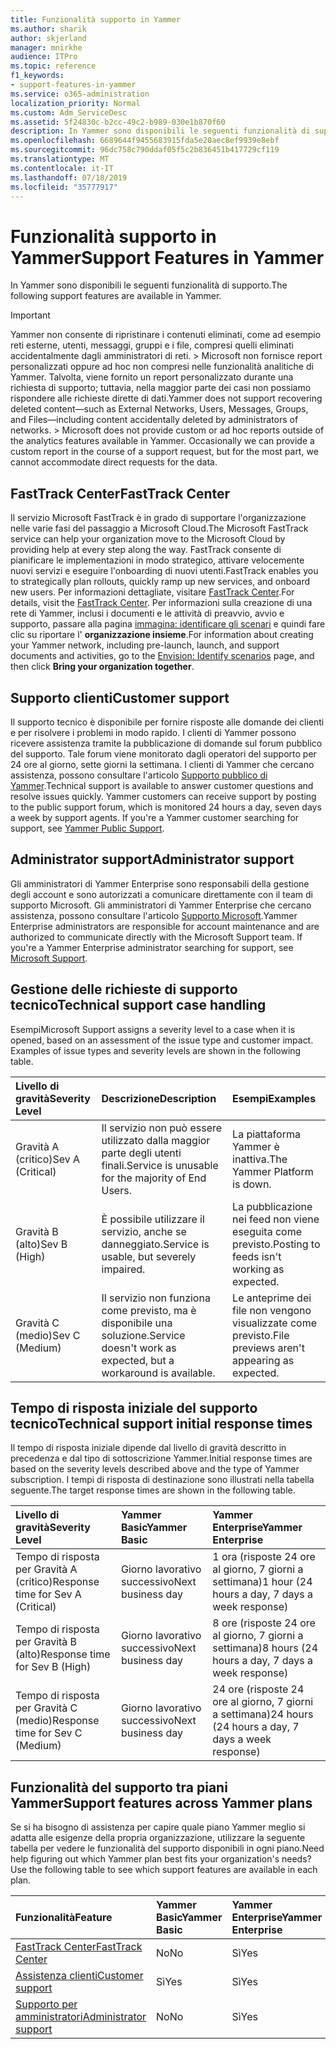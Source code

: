 ```yaml
---
title: Funzionalità supporto in Yammer
ms.author: sharik
author: skjerland
manager: mnirkhe
audience: ITPro
ms.topic: reference
f1_keywords:
- support-features-in-yammer
ms.service: o365-administration
localization_priority: Normal
ms.custom: Adm_ServiceDesc
ms.assetid: 5f24830c-b2cc-49c2-b989-030e1b870f60
description: In Yammer sono disponibili le seguenti funzionalità di supporto.
ms.openlocfilehash: 6689644f9455683915fda5e20aec8ef9939e8ebf
ms.sourcegitcommit: 96dc758c790ddaf05f5c2b836451b417729cf119
ms.translationtype: MT
ms.contentlocale: it-IT
ms.lasthandoff: 07/18/2019
ms.locfileid: "35777917"
---
```

# <a name="support-features-in-yammer"></a><span data-ttu-id="0ea1b-103">Funzionalità supporto in Yammer</span><span class="sxs-lookup"><span data-stu-id="0ea1b-103">Support Features in Yammer</span></span>

<span data-ttu-id="0ea1b-104">In Yammer sono disponibili le seguenti funzionalità di supporto.</span><span class="sxs-lookup"><span data-stu-id="0ea1b-104">The following support features are available in Yammer.</span></span>
  
> [!IMPORTANT]
> <span data-ttu-id="0ea1b-p101">Yammer non consente di ripristinare i contenuti eliminati, come ad esempio reti esterne, utenti, messaggi, gruppi e i file, compresi quelli eliminati accidentalmente dagli amministratori di reti. > Microsoft non fornisce report personalizzati oppure ad hoc non compresi nelle funzionalità analitiche di Yammer. Talvolta, viene fornito un report personalizzato durante una richiesta di supporto; tuttavia, nella maggior parte dei casi non possiamo rispondere alle richieste dirette di dati.</span><span class="sxs-lookup"><span data-stu-id="0ea1b-p101">Yammer does not support recovering deleted content—such as External Networks, Users, Messages, Groups, and Files—including content accidentally deleted by administrators of networks. > Microsoft does not provide custom or ad hoc reports outside of the analytics features available in Yammer. Occasionally we can provide a custom report in the course of a support request, but for the most part, we cannot accommodate direct requests for the data.</span></span> 
  
## <a name="fasttrack-center"></a><span data-ttu-id="0ea1b-108">FastTrack Center</span><span class="sxs-lookup"><span data-stu-id="0ea1b-108">FastTrack Center</span></span>
<span data-ttu-id="0ea1b-109"><a name="bkmk_FastTrackCenter"> </a></span><span class="sxs-lookup"><span data-stu-id="0ea1b-109"></span></span>

<span data-ttu-id="0ea1b-110">Il servizio Microsoft FastTrack è in grado di supportare l'organizzazione nelle varie fasi del passaggio a Microsoft Cloud.</span><span class="sxs-lookup"><span data-stu-id="0ea1b-110">The Microsoft FastTrack service can help your organization move to the Microsoft Cloud by providing help at every step along the way.</span></span> <span data-ttu-id="0ea1b-111">FastTrack consente di pianificare le implementazioni in modo strategico, attivare velocemente nuovi servizi e eseguire l'onboarding di nuovi utenti.</span><span class="sxs-lookup"><span data-stu-id="0ea1b-111">FastTrack enables you to strategically plan rollouts, quickly ramp up new services, and onboard new users.</span></span> <span data-ttu-id="0ea1b-112">Per informazioni dettagliate, visitare [FastTrack Center](https://go.microsoft.com/fwlink/?LinkID=518597&amp;clcid=0x409).</span><span class="sxs-lookup"><span data-stu-id="0ea1b-112">For details, visit the [FastTrack Center](https://go.microsoft.com/fwlink/?LinkID=518597&amp;clcid=0x409).</span></span> <span data-ttu-id="0ea1b-113">Per informazioni sulla creazione di una rete di Yammer, inclusi i documenti e le attività di preavvio, avvio e supporto, passare alla pagina [immagina: identificare gli scenari](https://fasttrack.microsoft.com/office/envision/identify-scenarios) e quindi fare clic su riportare l' **organizzazione insieme**.</span><span class="sxs-lookup"><span data-stu-id="0ea1b-113">For information about creating your Yammer network, including pre-launch, launch, and support documents and activities, go to the [Envision: Identify scenarios](https://fasttrack.microsoft.com/office/envision/identify-scenarios) page, and then click **Bring your organization together**.</span></span>
  
## <a name="customer-support"></a><span data-ttu-id="0ea1b-114">Supporto clienti</span><span class="sxs-lookup"><span data-stu-id="0ea1b-114">Customer support</span></span>
<span data-ttu-id="0ea1b-115"><a name="BKMK_Customersupport"> </a></span><span class="sxs-lookup"><span data-stu-id="0ea1b-115"></span></span>

<span data-ttu-id="0ea1b-p103">Il supporto tecnico è disponibile per fornire risposte alle domande dei clienti e per risolvere i problemi in modo rapido. I clienti di Yammer possono ricevere assistenza tramite la pubblicazione di domande sul forum pubblico del supporto. Tale forum viene monitorato dagli operatori del supporto per 24 ore al giorno, sette giorni la settimana. I clienti di Yammer che cercano assistenza, possono consultare l'articolo [Supporto pubblico di Yammer](https://go.microsoft.com/fwlink/p/?LinkId=330921).</span><span class="sxs-lookup"><span data-stu-id="0ea1b-p103">Technical support is available to answer customer questions and resolve issues quickly. Yammer customers can receive support by posting to the public support forum, which is monitored 24 hours a day, seven days a week by support agents. If you're a Yammer customer searching for support, see [Yammer Public Support](https://go.microsoft.com/fwlink/p/?LinkId=330921).</span></span>
  
## <a name="administrator-support"></a><span data-ttu-id="0ea1b-119">Administrator support</span><span class="sxs-lookup"><span data-stu-id="0ea1b-119">Administrator support</span></span>
<span data-ttu-id="0ea1b-120"><a name="BKMK_Administratorsupport"> </a></span><span class="sxs-lookup"><span data-stu-id="0ea1b-120"></span></span>

<span data-ttu-id="0ea1b-p104">Gli amministratori di Yammer Enterprise sono responsabili della gestione degli account e sono autorizzati a comunicare direttamente con il team di supporto Microsoft. Gli amministratori di Yammer Enterprise che cercano assistenza, possono consultare l'articolo [Supporto Microsoft](https://go.microsoft.com/fwlink/p/?LinkId=330922).</span><span class="sxs-lookup"><span data-stu-id="0ea1b-p104">Yammer Enterprise administrators are responsible for account maintenance and are authorized to communicate directly with the Microsoft Support team. If you're a Yammer Enterprise administrator searching for support, see [Microsoft Support](https://go.microsoft.com/fwlink/p/?LinkId=330922).</span></span>
  
## <a name="technical-support-case-handling"></a><span data-ttu-id="0ea1b-123">Gestione delle richieste di supporto tecnico</span><span class="sxs-lookup"><span data-stu-id="0ea1b-123">Technical support case handling</span></span>
<span data-ttu-id="0ea1b-124"><a name="BKMK_Administratorsupport"> </a></span><span class="sxs-lookup"><span data-stu-id="0ea1b-124"></span></span>

<span data-ttu-id="0ea1b-p105">Esempi</span><span class="sxs-lookup"><span data-stu-id="0ea1b-p105">Microsoft Support assigns a severity level to a case when it is opened, based on an assessment of the issue type and customer impact. Examples of issue types and severity levels are shown in the following table.</span></span> 
  
|<span data-ttu-id="0ea1b-127">**Livello di gravità**</span><span class="sxs-lookup"><span data-stu-id="0ea1b-127">**Severity Level**</span></span>|<span data-ttu-id="0ea1b-128">**Descrizione**</span><span class="sxs-lookup"><span data-stu-id="0ea1b-128">**Description**</span></span>|<span data-ttu-id="0ea1b-129">**Esempi**</span><span class="sxs-lookup"><span data-stu-id="0ea1b-129">**Examples**</span></span>|
|:-----|:-----|:-----|
|<span data-ttu-id="0ea1b-130">Gravità A (critico)</span><span class="sxs-lookup"><span data-stu-id="0ea1b-130">Sev A (Critical)</span></span>  <br/> |<span data-ttu-id="0ea1b-131">Il servizio non può essere utilizzato dalla maggior parte degli utenti finali.</span><span class="sxs-lookup"><span data-stu-id="0ea1b-131">Service is unusable for the majority of End Users.</span></span>  <br/> |<span data-ttu-id="0ea1b-132">La piattaforma Yammer è inattiva.</span><span class="sxs-lookup"><span data-stu-id="0ea1b-132">The Yammer Platform is down.</span></span>  <br/> |
|<span data-ttu-id="0ea1b-133">Gravità B (alto)</span><span class="sxs-lookup"><span data-stu-id="0ea1b-133">Sev B (High)</span></span>  <br/> |<span data-ttu-id="0ea1b-134">È possibile utilizzare il servizio, anche se danneggiato.</span><span class="sxs-lookup"><span data-stu-id="0ea1b-134">Service is usable, but severely impaired.</span></span>  <br/> |<span data-ttu-id="0ea1b-135">La pubblicazione nei feed non viene eseguita come previsto.</span><span class="sxs-lookup"><span data-stu-id="0ea1b-135">Posting to feeds isn't working as expected.</span></span>  <br/> |
|<span data-ttu-id="0ea1b-136">Gravità C (medio)</span><span class="sxs-lookup"><span data-stu-id="0ea1b-136">Sev C (Medium)</span></span>  <br/> |<span data-ttu-id="0ea1b-137">Il servizio non funziona come previsto, ma è disponibile una soluzione.</span><span class="sxs-lookup"><span data-stu-id="0ea1b-137">Service doesn't work as expected, but a workaround is available.</span></span>  <br/> |<span data-ttu-id="0ea1b-138">Le anteprime dei file non vengono visualizzate come previsto.</span><span class="sxs-lookup"><span data-stu-id="0ea1b-138">File previews aren't appearing as expected.</span></span>  <br/> |
   
## <a name="technical-support-initial-response-times"></a><span data-ttu-id="0ea1b-139">Tempo di risposta iniziale del supporto tecnico</span><span class="sxs-lookup"><span data-stu-id="0ea1b-139">Technical support initial response times</span></span>
<span data-ttu-id="0ea1b-140"><a name="BKMK_Administratorsupport"> </a></span><span class="sxs-lookup"><span data-stu-id="0ea1b-140"></span></span>

<span data-ttu-id="0ea1b-141">Il tempo di risposta iniziale dipende dal livello di gravità descritto in precedenza e dal tipo di sottoscrizione Yammer.</span><span class="sxs-lookup"><span data-stu-id="0ea1b-141">Initial response times are based on the severity levels described above and the type of Yammer subscription.</span></span> <span data-ttu-id="0ea1b-142">I tempi di risposta di destinazione sono illustrati nella tabella seguente.</span><span class="sxs-lookup"><span data-stu-id="0ea1b-142">The target response times are shown in the following table.</span></span>
  
|<span data-ttu-id="0ea1b-143">**Livello di gravità**</span><span class="sxs-lookup"><span data-stu-id="0ea1b-143">**Severity Level**</span></span>|<span data-ttu-id="0ea1b-144">**Yammer Basic**</span><span class="sxs-lookup"><span data-stu-id="0ea1b-144">**Yammer Basic**</span></span>|<span data-ttu-id="0ea1b-145">**Yammer Enterprise**</span><span class="sxs-lookup"><span data-stu-id="0ea1b-145">**Yammer Enterprise**</span></span>|
|:-----|:-----|:-----|
|<span data-ttu-id="0ea1b-146">Tempo di risposta per Gravità A (critico)</span><span class="sxs-lookup"><span data-stu-id="0ea1b-146">Response time for Sev A (Critical)</span></span>  <br/> |<span data-ttu-id="0ea1b-147">Giorno lavorativo successivo</span><span class="sxs-lookup"><span data-stu-id="0ea1b-147">Next business day</span></span>  <br/> |<span data-ttu-id="0ea1b-148">1 ora (risposte 24 ore al giorno, 7 giorni a settimana)</span><span class="sxs-lookup"><span data-stu-id="0ea1b-148">1 hour (24 hours a day, 7 days a week response)</span></span>  <br/> |
|<span data-ttu-id="0ea1b-149">Tempo di risposta per Gravità B (alto)</span><span class="sxs-lookup"><span data-stu-id="0ea1b-149">Response time for Sev B (High)</span></span>  <br/> |<span data-ttu-id="0ea1b-150">Giorno lavorativo successivo</span><span class="sxs-lookup"><span data-stu-id="0ea1b-150">Next business day</span></span>  <br/> |<span data-ttu-id="0ea1b-151">8 ore (risposte 24 ore al giorno, 7 giorni a settimana)</span><span class="sxs-lookup"><span data-stu-id="0ea1b-151">8 hours (24 hours a day, 7 days a week response)</span></span>  <br/> |
|<span data-ttu-id="0ea1b-152">Tempo di risposta per Gravità C (medio)</span><span class="sxs-lookup"><span data-stu-id="0ea1b-152">Response time for Sev C (Medium)</span></span>  <br/> |<span data-ttu-id="0ea1b-153">Giorno lavorativo successivo</span><span class="sxs-lookup"><span data-stu-id="0ea1b-153">Next business day</span></span>  <br/> |<span data-ttu-id="0ea1b-154">24 ore (risposte 24 ore al giorno, 7 giorni a settimana)</span><span class="sxs-lookup"><span data-stu-id="0ea1b-154">24 hours (24 hours a day, 7 days a week response)</span></span>  <br/> |
   
## <a name="support-features-across-yammer-plans"></a><span data-ttu-id="0ea1b-155">Funzionalità del supporto tra piani Yammer</span><span class="sxs-lookup"><span data-stu-id="0ea1b-155">Support features across Yammer plans</span></span>
<span data-ttu-id="0ea1b-156"><a name="BKMK_Administratorsupport"> </a></span><span class="sxs-lookup"><span data-stu-id="0ea1b-156"></span></span>

<span data-ttu-id="0ea1b-p107">Se si ha bisogno di assistenza per capire quale piano Yammer meglio si adatta alle esigenze della propria organizzazione, utilizzare la seguente tabella per vedere le funzionalità del supporto disponibili in ogni piano.</span><span class="sxs-lookup"><span data-stu-id="0ea1b-p107">Need help figuring out which Yammer plan best fits your organization's needs? Use the following table to see which support features are available in each plan.</span></span>
  
|<span data-ttu-id="0ea1b-159">**Funzionalità**</span><span class="sxs-lookup"><span data-stu-id="0ea1b-159">**Feature**</span></span>|<span data-ttu-id="0ea1b-160">**Yammer Basic**</span><span class="sxs-lookup"><span data-stu-id="0ea1b-160">**Yammer Basic**</span></span>|<span data-ttu-id="0ea1b-161">**Yammer Enterprise**</span><span class="sxs-lookup"><span data-stu-id="0ea1b-161">**Yammer Enterprise**</span></span>|
|:-----|:-----|:-----|
|[<span data-ttu-id="0ea1b-162">FastTrack Center</span><span class="sxs-lookup"><span data-stu-id="0ea1b-162">FastTrack Center</span></span>](https://go.microsoft.com/fwlink/?LinkID=518597&amp;clcid=0x409) <br/> |<span data-ttu-id="0ea1b-163">No</span><span class="sxs-lookup"><span data-stu-id="0ea1b-163">No</span></span>  <br/> |<span data-ttu-id="0ea1b-164">Sì</span><span class="sxs-lookup"><span data-stu-id="0ea1b-164">Yes</span></span>  <br/> |
|[<span data-ttu-id="0ea1b-165">Assistenza clienti</span><span class="sxs-lookup"><span data-stu-id="0ea1b-165">Customer support</span></span>](support-features-in-yammer.md#customer-support) <br/> |<span data-ttu-id="0ea1b-166">Sì</span><span class="sxs-lookup"><span data-stu-id="0ea1b-166">Yes</span></span>  <br/> |<span data-ttu-id="0ea1b-167">Sì</span><span class="sxs-lookup"><span data-stu-id="0ea1b-167">Yes</span></span>  <br/> |
|[<span data-ttu-id="0ea1b-168">Supporto per amministratori</span><span class="sxs-lookup"><span data-stu-id="0ea1b-168">Administrator support</span></span>](support-features-in-yammer.md#administrator-support) <br/> |<span data-ttu-id="0ea1b-169">No</span><span class="sxs-lookup"><span data-stu-id="0ea1b-169">No</span></span>  <br/> |<span data-ttu-id="0ea1b-170">Sì</span><span class="sxs-lookup"><span data-stu-id="0ea1b-170">Yes</span></span>  <br/> |
   

